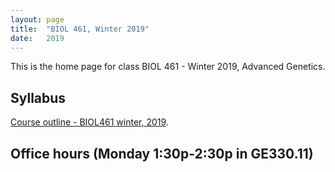 ```yaml
---
layout: page
title:  "BIOL 461, Winter 2019"
date:   2019
---
```

This is the home page for class BIOL 461 - Winter 2019, Advanced Genetics.

## Syllabus
[Course outline - BIOL461 winter, 2019](https://github.com/kachroolab/kachroolab/files/2717549/BIOL461.course.outline.pdf). 

## Office hours (Monday 1:30p-2:30p in GE330.11)


